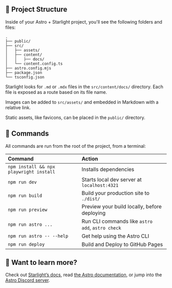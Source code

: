 ## 🚀 Project Structure

Inside of your Astro + Starlight project, you'll see the following folders and files:

```
.
├── public/
├── src/
│   ├── assets/
│   ├── content/
│   │   ├── docs/
│   └── content.config.ts
├── astro.config.mjs
├── package.json
└── tsconfig.json
```

Starlight looks for `.md` or `.mdx` files in the `src/content/docs/` directory. Each file is exposed as a route based on its file name.

Images can be added to `src/assets/` and embedded in Markdown with a relative link.

Static assets, like favicons, can be placed in the `public/` directory.

## 🧞 Commands

All commands are run from the root of the project, from a terminal:

| Command                                 | Action                                           |
|:----------------------------------------|:-------------------------------------------------|
| `npm install && npx playwright install` | Installs dependencies                            |
| `npm run dev`                           | Starts local dev server at `localhost:4321`      |
| `npm run build`                         | Build your production site to `./dist/`          |
| `npm run preview`                       | Preview your build locally, before deploying     |
| `npm run astro ...`                     | Run CLI commands like `astro add`, `astro check` |
| `npm run astro -- --help`               | Get help using the Astro CLI                     |
| `npm run deploy`                        | Build and Deploy to GitHub Pages                 |

## 👀 Want to learn more?

Check out [Starlight’s docs](https://starlight.astro.build/), read [the Astro documentation](https://docs.astro.build), or jump into the [Astro Discord server](https://astro.build/chat).
